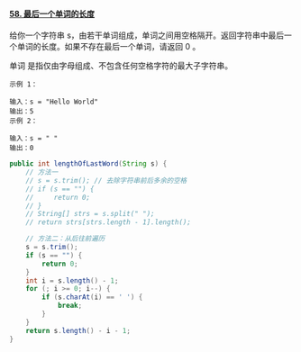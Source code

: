 #### [58. 最后一个单词的长度](https://leetcode-cn.com/problems/length-of-last-word/)

给你一个字符串 s，由若干单词组成，单词之间用空格隔开。返回字符串中最后一个单词的长度。如果不存在最后一个单词，请返回 0 。

单词 是指仅由字母组成、不包含任何空格字符的最大子字符串。

```
示例 1：

输入：s = "Hello World"
输出：5
示例 2：

输入：s = " "
输出：0
```

```java
public int lengthOfLastWord(String s) {
    // 方法一
    // s = s.trim(); // 去除字符串前后多余的空格
    // if (s == "") {
    //     return 0;
    // }
    // String[] strs = s.split(" ");
    // return strs[strs.length - 1].length();

    // 方法二：从后往前遍历
    s = s.trim();
    if (s == "") {
        return 0;
    }
    int i = s.length() - 1;
    for (; i >= 0; i--) {
        if (s.charAt(i) == ' ') {
            break;
        }
    }
    return s.length() - i - 1;
}
```

 


